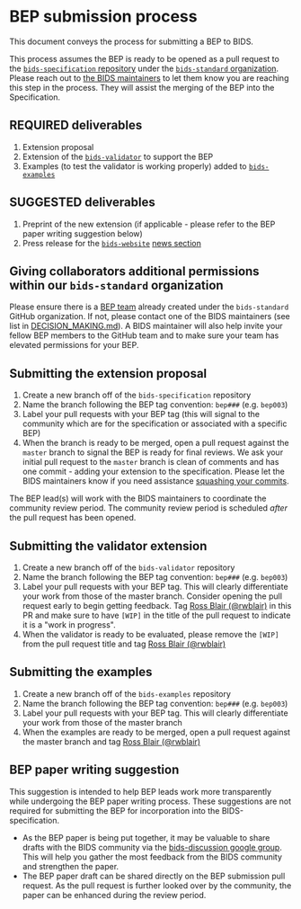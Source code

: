 # BEP submission process

This document conveys the process for submitting a BEP to BIDS.

This process assumes the BEP is ready to be opened as a pull
  request to the
  [`bids-specification` repository](https://github.com/bids-standard/bids-specification)
  under the [`bids-standard` organization](https://github.com/bids-standard).
  Please reach out to
  [the BIDS maintainers](https://github.com/bids-standard/bids-specification/blob/master/DECISION-MAKING.md#maintainers-group)
  to let them know you are reaching this step in the process. They will assist the
  merging of the BEP into the Specification.

## REQUIRED deliverables

1. Extension proposal
2. Extension of the
   [`bids-validator`](https://github.com/bids-standard/bids-validator) to support
   the BEP
3. Examples (to test the validator is working properly) added to
   [`bids-examples`](https://github.com/bids-standard/bids-examples)

## SUGGESTED deliverables

1. Preprint of the new extension (if applicable - please refer to the BEP paper
   writing suggestion below)
2. Press release for the
   [`bids-website`](https://github.com/bids-standard/bids-website)
   [news section](https://github.com/bids-standard/bids-website/tree/gh-pages/_posts)

## Giving collaborators additional permissions within our `bids-standard` organization

Please ensure there is a [BEP team](https://github.com/orgs/bids-standard/teams)
  already created under the `bids-standard` GitHub organization. If not, please
  contact one of the BIDS maintainers (see list in
  [DECISION_MAKING.md](https://github.com/bids-standard/bids-specification/blob/master/DECISION-MAKING.md)).
  A BIDS maintainer will also help invite your fellow BEP members to the GitHub team
  and to make sure your team has elevated permissions for your BEP.

## Submitting the extension proposal

1. Create a new branch off of the `bids-specification` repository
2. Name the branch following the BEP tag convention: `bep###` (e.g. `bep003`)
3. Label your pull requests with your BEP tag (this will signal to the community
   which are for the specification or associated with a specific BEP)
4. When the branch is ready to be merged, open a pull request against the
   `master` branch to signal the BEP is ready for final reviews. We ask your
   initial pull request to the `master` branch is clean of comments and has one
   commit - adding your extension to the specification. Please let the BIDS
   maintainers know if you need assistance
   [squashing your commits](https://docs.github.com/en/github/collaborating-with-issues-and-pull-requests/about-pull-request-merges#squash-and-merge-your-pull-request-commits).

The BEP lead(s) will work with the BIDS maintainers to coordinate the community
  review period. The community review period is scheduled _after_ the pull request
  has been opened.

## Submitting the validator extension

1. Create a new branch off of the `bids-validator` repository
2. Name the branch following the BEP tag convention: `bep###` (e.g. `bep003`)
3. Label your pull requests with your BEP tag. This will clearly differentiate
   your work from those of the master branch. Consider opening the pull
   request early to begin getting feedback. Tag
   [Ross Blair (@rwblair)](https://github.com/rwblair)
   in this PR and make sure to have `[WIP]` in the title of the pull request
   to indicate it is a "work in progress".
4. When the validator is ready to be evaluated, please remove the `[WIP]` from
   the pull request title and tag
   [Ross Blair (@rwblair)](https://github.com/rwblair)

## Submitting the examples

1. Create a new branch off of the `bids-examples` repository
2. Name the branch following the BEP tag convention: `bep###` (e.g. `bep003`)
3. Label your pull requests with your BEP tag. This will clearly differentiate
   your work from those of the master branch
4. When the examples are ready to be merged, open a pull request against
   the master branch and tag
   [Ross Blair (@rwblair)](https://github.com/rwblair)

## BEP paper writing suggestion

This suggestion is intended to help BEP leads work more transparently while
  undergoing the BEP paper writing process. These suggestions are not required for
  submitting the BEP for incorporation into the BIDS-specification.

- As the BEP paper is being put together, it may be valuable to share drafts
  with the BIDS community via the
  [bids-discussion google group](https://groups.google.com/g/bids-discussion).
  This will help you gather the most feedback from the BIDS community and
  strengthen the paper.
- The BEP paper draft can be shared directly on the BEP submission pull request.
  As the pull request is further looked over by the community, the paper can be
  enhanced during the review period.
